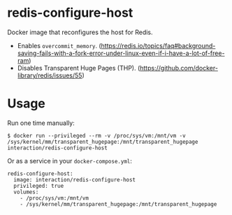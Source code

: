 # redis-configure-host

Docker image that reconfigures the host for Redis.

- Enables `overcommit_memory`. (https://redis.io/topics/faq#background-saving-fails-with-a-fork-error-under-linux-even-if-i-have-a-lot-of-free-ram)
- Disables Transparent Huge Pages (THP). (https://github.com/docker-library/redis/issues/55)


# Usage

Run one time manually:

    $ docker run --privileged --rm -v /proc/sys/vm:/mnt/vm -v /sys/kernel/mm/transparent_hugepage:/mnt/transparent_hugepage interaction/redis-configure-host

Or as a service in your `docker-compose.yml`:

    redis-configure-host:
      image: interaction/redis-configure-host
      privileged: true
      volumes:
        - /proc/sys/vm:/mnt/vm
        - /sys/kernel/mm/transparent_hugepage:/mnt/transparent_hugepage
